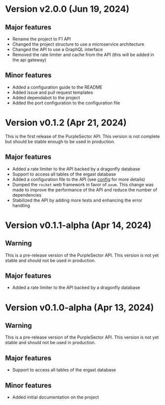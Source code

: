 # Version v2.0.0 (Jun 19, 2024)

## Major features

- Rename the project to F1 API
- Changed the project structure to use a microservice architecture
- Changed the API to use a GraphQL interface
- Removed the rate limiter and cache from the API (this will be added in the api gateway)

## Minor features

- Added a configuration guide to the README
- Added issue and pull request templates
- Added dependabot to the project
- Added the port configuration to the configuration file

# Version v0.1.2 (Apr 21, 2024)

This is the first release of the PurpleSector API. This version is not complete but should be stable enough to be used in production.

## Major features

- Added a rate limiter to the API backed by a dragonfly database
- Support to access all tables of the ergast database
- Added a configuration file to the API (see [config](config.yml) for more details)
- Dumped the `rocket` web framework in favor of `axum`. This change was made to improve the performance of the API and reduce the number of dependencies
- Stabilized the API by adding more tests and enhancing the error handling

# Version v0.1.1-alpha (Apr 14, 2024)

## Warning

This is a pre-release version of the PurpleSector API. This version is not yet stable and should not be used in production.

## Major features

- Added a rate limiter to the API backed by a dragonfly database

# Version v0.1.0-alpha (Apr 13, 2024)

## Warning

This is a pre-release version of the PurpleSector API. This version is not yet stable and should not be used in production.

## Major features

- Support to access all tables of the ergast database

## Minor features

- Added initial documentation on the project
